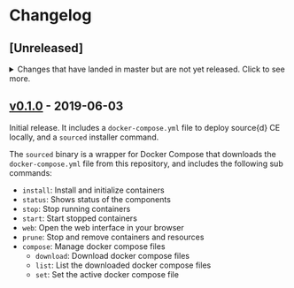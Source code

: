 # Changelog

## [Unreleased]
<details>
  <summary>
    Changes that have landed in master but are not yet released.
    Click to see more.
  </summary>

</details>

## [v0.1.0](https://github.com/src-d/sourced-ce/releases/tag/v0.1.0) - 2019-06-03

Initial release. It includes a `docker-compose.yml` file to deploy source{d} CE locally, and a `sourced` installer command.

The `sourced` binary is a wrapper for Docker Compose that downloads the `docker-compose.yml` file from this repository, and includes the following sub commands:

- `install`: Install and initialize containers
- `status`: Shows status of the components
- `stop`: Stop running containers
- `start`: Start stopped containers
- `web`: Open the web interface in your browser
- `prune`: Stop and remove containers and resources
- `compose`: Manage docker compose files
  - `download`: Download docker compose files
  - `list`: List the downloaded docker compose files
  - `set`: Set the active docker compose file
